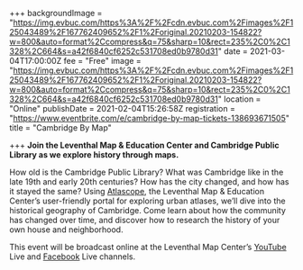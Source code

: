 +++
backgroundImage = "https://img.evbuc.com/https%3A%2F%2Fcdn.evbuc.com%2Fimages%2F125043489%2F167762409652%2F1%2Foriginal.20210203-154822?w=800&auto=format%2Ccompress&q=75&sharp=10&rect=235%2C0%2C1328%2C664&s=a42f6840cf6252c531708ed0b9780d31"
date = 2021-03-04T17:00:00Z
fee = "Free"
image = "https://img.evbuc.com/https%3A%2F%2Fcdn.evbuc.com%2Fimages%2F125043489%2F167762409652%2F1%2Foriginal.20210203-154822?w=800&auto=format%2Ccompress&q=75&sharp=10&rect=235%2C0%2C1328%2C664&s=a42f6840cf6252c531708ed0b9780d31"
location = "Online"
publishDate = 2021-02-04T15:26:58Z
registration = "https://www.eventbrite.com/e/cambridge-by-map-tickets-138693671505"
title = "Cambridge By Map"

+++
**Join the Leventhal Map & Education Center and Cambridge Public Library as we explore history through maps.**

How old is the Cambridge Public Library? What was Cambridge like in the late 19th and early 20th centuries? How has the city changed, and how has it stayed the same? Using [Atlascope](https://atlascope.leventhalmap.org/), the Leventhal Map & Education Center’s user-friendly portal for exploring urban atlases, we’ll dive into the historical geography of Cambridge. Come learn about how the community has changed over time, and discover how to research the history of your own house and neighborhood.

This event will be broadcast online at the Leventhal Map Center’s [YouTube](https://www.youtube.com/channel/UCb7XDT7zQeq493V8E6SNw-g) Live and [Facebook](https://www.facebook.com/bplmaps/videos/?ref=page_internal) Live channels.